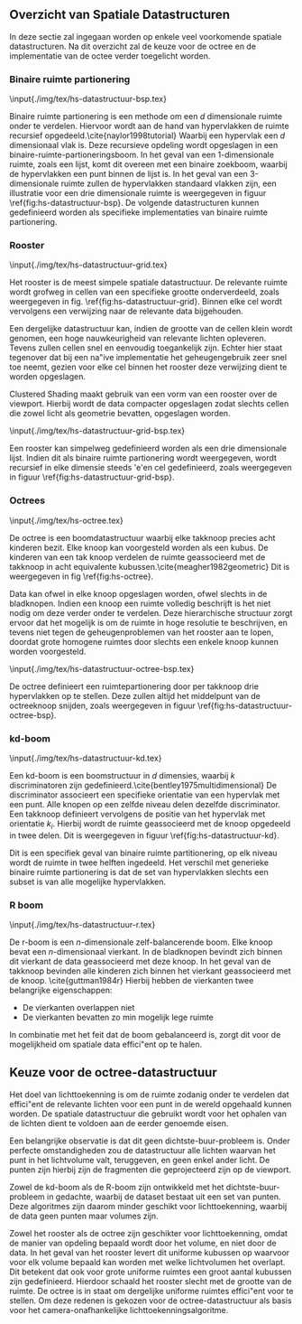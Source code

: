 ## Overzicht van Spatiale Datastructuren

In deze sectie zal ingegaan worden op enkele veel voorkomende spatiale 
datastructuren. Na dit overzicht zal de keuze voor de octree en de implementatie
van de octee verder toegelicht worden.

### Binaire ruimte partionering

\input{./img/tex/hs-datastructuur-bsp.tex}

Binaire ruimte partionering is een methode om een $d$ dimensionale ruimte onder
te verdelen. Hiervoor wordt aan de hand van hypervlakken de ruimte recursief
opgedeeld.\cite{naylor1998tutorial} Waarbij een hypervlak een $d$ dimensionaal 
vlak is. Deze recursieve opdeling wordt opgeslagen in een 
binaire-ruimte-partioneringsboom. In het geval van een 1-dimensionale ruimte, 
zoals een lijst, komt dit overeen met een binaire zoekboom, waarbij de 
hypervlakken een punt binnen de lijst is. In het geval van een 3-dimensionale 
ruimte zullen de hypervlakken standaard vlakken zijn, een illustratie voor een 
drie dimensionale ruimte is weergegeven in figuur \ref{fig:hs-datastructuur-bsp}. 
De volgende datastructuren kunnen gedefinieerd worden als specifieke 
implementaties van binaire ruimte partionering.

### Rooster

\input{./img/tex/hs-datastructuur-grid.tex}

Het rooster is de meest simpele spatiale datastructuur. De relevante ruimte 
wordt grofweg in cellen van een specifieke grootte onderverdeeld, zoals 
weergegeven in fig. \ref{fig:hs-datastructuur-grid}. Binnen elke cel wordt 
vervolgens een verwijzing naar de relevante data bijgehouden.

Een dergelijke datastructuur kan, indien de grootte van de cellen klein wordt
genomen, een hoge nauwkeurigheid van relevante lichten opleveren. Tevens zullen
cellen snel en eenvoudig toegankelijk zijn. Echter hier staat tegenover dat bij 
een na\"ive implementatie het geheugengebruik zeer snel toe neemt, gezien voor 
elke cel binnen het rooster deze verwijzing dient te worden opgeslagen. 

Clustered Shading maakt gebruik van een vorm van een rooster over de viewport.
Hierbij wordt de data compacter opgeslagen zodat slechts cellen die zowel licht
als geometrie bevatten, opgeslagen worden.

\input{./img/tex/hs-datastructuur-grid-bsp.tex}

Een rooster kan simpelweg gedefinieerd worden als een drie dimensionale lijst. 
Indien dit als binaire ruimte partionering wordt weergegeven, wordt recursief 
in elke dimensie steeds \'e'en cel gedefinieerd, zoals weergegeven in figuur 
\ref{fig:hs-datastructuur-grid-bsp}. 

### Octrees

\input{./img/tex/hs-octree.tex}

De octree is een boomdatastructuur waarbij elke takknoop precies acht kinderen
bezit. Elke knoop kan voorgesteld worden als een kubus. De kinderen van een tak
knoop verdelen de ruimte geassocieerd met de takknoop in acht equivalente 
kubussen.\cite{meagher1982geometric} Dit is weergegeven in fig 
\ref{fig:hs-octree}. 

Data kan ofwel in elke knoop opgeslagen worden, ofwel slechts in de bladknopen. 
Indien een knoop een ruimte volledig beschrijft is het niet nodig om deze verder 
onder te verdelen. Deze hierarchische structuur zorgt ervoor dat het mogelijk is 
om de ruimte in hoge resolutie te beschrijven, en tevens niet tegen de 
geheugenproblemen van het rooster aan te lopen, doordat grote homogene ruimtes 
door slechts een enkele knoop kunnen worden voorgesteld. 

\input{./img/tex/hs-datastructuur-octree-bsp.tex}

De octree definieert een ruimtepartionering door per takknoop drie hypervlakken
op te stellen. Deze zullen altijd het middelpunt van de octreeknoop snijden,
zoals weergegeven in figuur \ref{fig:hs-datastructuur-octree-bsp}.

### kd-boom

\input{./img/tex/hs-datastructuur-kd.tex}

Een kd-boom is een boomstructuur in $d$ dimensies, waarbij $k$ discriminatoren
zijn gedefinieerd.\cite{bentley1975multidimensional} De discriminator associeert
een specifieke orientatie van een hypervlak met een punt. Alle knopen op een 
zelfde niveau delen dezelfde discriminator. 
Een takknoop definieert vervolgens de positie van het hypervlak met orientatie 
$k_i$. Hierbij wordt de ruimte geassocieerd met de knoop opgedeeld in twee
delen. Dit is weergegeven in figuur \ref{fig:hs-datastructuur-kd}.

Dit is een specifiek geval van binaire ruimte partitionering, op elk niveau 
wordt de ruimte in twee helften ingedeeld. Het verschil met generieke 
binaire ruimte partionering is dat de set van hypervlakken slechts een subset is 
van alle mogelijke hypervlakken.

### R boom

\input{./img/tex/hs-datastructuur-r.tex}

De r-boom is een $n$-dimensionale zelf-balancerende boom. Elke knoop bevat een 
$n$-dimensionaal vierkant. In de bladknopen bevindt zich binnen dit vierkant de
data geassocieerd met deze knoop. In het geval van de takknoop bevinden alle
kinderen zich binnen het vierkant geassocieerd met de knoop. \cite{guttman1984r}
Hierbij hebben de vierkanten twee belangrijke eigenschappen:

* De vierkanten overlappen niet
* De vierkanten bevatten zo min mogelijk lege ruimte

In combinatie met het feit dat de boom gebalanceerd is, zorgt dit voor de 
mogelijkheid om spatiale data effici\"ent op te halen.

## Keuze voor de octree-datastructuur

Het doel van lichttoekenning is om de ruimte zodanig onder te verdelen dat 
effici\"ent de relevante lichten voor een punt in de wereld opgehaald kunnen
worden. De spatiale datastructuur die gebruikt wordt voor het ophalen van de
lichten dient te voldoen aan de eerder genoemde eisen. 

Een belangrijke observatie is dat dit geen dichtste-buur-probleem is. Onder 
perfecte omstandigheden zou de datastructuur alle lichten waarvan het punt in 
het lichtvolume valt, teruggeven, en geen enkel ander licht.
De punten zijn hierbij zijn de fragmenten die geprojecteerd zijn op de viewport.

Zowel de kd-boom als de R-boom zijn ontwikkeld met het dichtste-buur-probleem in
gedachte, waarbij de dataset bestaat uit een set van punten. Deze algoritmes 
zijn daarom minder geschikt voor lichttoekenning, waarbij de data geen punten 
maar volumes zijn. 

Zowel het rooster als de octree zijn geschikter voor lichttoekenning, omdat de
manier van opdeling bepaald wordt door het volume, en niet door de data. 
In het geval van het rooster levert dit uniforme kubussen op waarvoor voor
elk volume bepaald kan worden met welke lichtvolumen het overlapt. Dit betekent
dat ook voor grote uniforme ruimtes een groot aantal kubussen zijn gedefinieerd.
Hierdoor schaald het rooster slecht met de grootte van de ruimte. De octree is
in staat om dergelijke uniforme ruimtes effici\"ent voor te stellen.
Om deze redenen is gekozen voor de octree-datastructuur als basis voor het
camera-onafhankelijke lichttoekenningsalgoritme.

